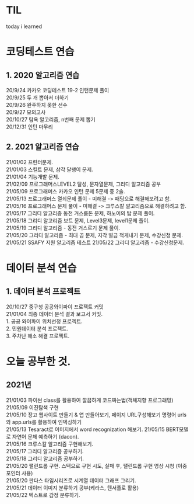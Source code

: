 # TIL
today i learned

# 코딩테스트 연습
  ## 1. 2020 알고리즘 연습
  20/9/24 카카오 코딩테스트 19-2 인턴문제 풀이  
  20/9/25 두 개 뽑아서 더하기  
  20/9/26 완주하지 못한 선수  
  20/9/27 모의고사  
  20/10/27 탐욕 알고리즘, n번째 문제 뽑기   
  20/12/31 인턴 마무리  
  
  ## 2. 2021 알고리즘 연습
  21/01/02 프린터문제.  
  21/01/03 스킬트 문제, 삼각 달팽이 문제.  
  21/01/04 기능개발 문제.  
  21/02/09 프로그래머스LEVEL2 달성, 문자열문제, 그리디 알고리즘 공부  
  21/05/09 프로그래머스 카카오 인턴 문제 5문제 중 2솔.  
  21/05/13 프로그래머스 열쇠문제 풀이 - 미해결 -> 패딩으로 해결해보려고 함.  
  21/05/16 프로그래머스 문제 풀이 - 미해결 -> 크루스칼 알고리즘으로 해결하려고 함.  
  21/05/17 그리디 알고리즘 동전 거스름돈 문제, 하노이의 탑 문제 풀이.  
  21/05/18 그리디 알고리즘 보트 문제, Level3문제, level1문제 풀이.  
  21/05/19 그리디 알고리즘 - 동전 거스르기 문제 풀이.  
  21/05/20 그리디 알고리즘 - 최대 곱 문제, 지각 벌금 적게내기 문제, 수강신청 문제.  
  21/05/21 SSAFY 지원 알고리즘 테스트
  21/05/22 그리디 알고리즘 - 수강신청문제. 
  
# 데이터 분석 연습
  ## 1. 데이터 분석 프로젝트
  20/10/27 중구청 공공와이파이 프로젝트 커밋  
  21/01/04 최종 데이터 분석 결과 보고서 커밋.    
    1. 공공 와이파이 위치선정 프로젝트.   
    2. 민원데이터 분석 프로젝트.  
    3. 주차난 해소 해결 프로젝트.   
           
           
# 오늘 공부한 것.
  ## 2021년
  21/01/03 파이썬 class를 활용하여 깔끔하게 코드짜는법(객체지향 프로그래밍)  
  21/05/09 이진탐색 구현  
  21/05/10 장고 웹사이트 만들기 & 앱 만들어보기, 페이지 URL구성해보기 명령어 urls와 app.urls를 활용하여 인덱싱하기  
  21/05/13 Tesaract로 이미지에서 word recognization 해보기. 
  21/05/15 BERT모델로 자연어 문체 예측하기 (dacon).  
  21/05/16 크루스칼 알고리즘 구현해보기.  
  21/05/17 그리디 알고리즘 공부하기.  
  21/05/18 그리디 알고리즘 공부하기.  
  21/05/20 팰린드롬 구현. 스택으로 구현 시도, 실패 후, 팰린드롬 구현 영상 시청 (이중 포인터 사용)  
  21/05/20 판다스 타임시리즈로 시계열 데이터 그래프 그리기.  
  21/05/21 데이터 이미지 분류하기 공부(케라스, 텐서플로 활용)  
  21/05/22 텍스트로 감정 분류하기.  

